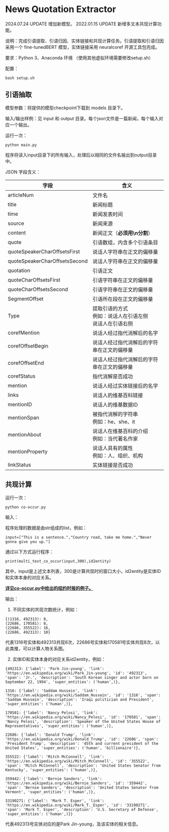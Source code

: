 # News Quotation Extractor
2024.07.24 UPDATE 增加新模型。
2022.01.15 UPDATE 新增多文本共现计算功能。



说明：完成引语提取、引语归因、实体链接和共现计算任务。引语提取和引语归因采用一个 fine-tunedBERT 模型，实体链接采用 neuralcoref 开源工具包完成。

要求：Python 3、Anaconda 环境
（使用其他虚拟环境需要修改setup.sh）

配置：
```
bash setup.sh
```



## 引语抽取

模型参数：将提供的模型checkpoint下载到 models 目录下。

输入/输出样例：见 input 和 output 目录。每个json文件是一篇新闻，每个输入对应一个输出。

运行一次：

```
python main.py
```
程序将读入input目录下的所有输入，处理后以相同的文件名输出到output目录中。


JSON 字段含义：

| 字段  |   含义  |
| ---- | ---- |
|   articleNum   |  文件名    |
|   title   |  新闻标题    |
|   time   |  新闻发表时间    |
|   source   |  新闻来源    |
|   content   |  新闻正文（**必须用\n分割**）    |
|   quote   |  引语数组，内含多个引语条目    |
|   quoteSpeakerCharOffsetsFirst   | 说话人字符串在正文的偏移量     |
|   quoteSpeakerCharOffsetsSecond   | 说话人字符串在正文的偏移量      |
|   quotation   | 引语正文     |
|   quoteCharOffsetsFirst   | 引语字符串在正文的偏移量     |
|   quoteCharOffsetsSecond   | 引语字符串在正文的偏移量     |
|   SegmentOffset   | 引语所在段在正文的偏移量     |
|   Type   | 提取引语的方式</br>例如：说话人在引语左侧</br>说话人在引语右侧     |
|   corefMention   | 说话人经过指代消解后的名字     |
|   corefOffsetBegin   | 说话人经过指代消解后的字符串在正文的偏移量     |
|   corefOffsetEnd   | 说话人经过指代消解后的字符串在正文的偏移量     |
|   corefStatus   | 指代消解是否成功     |
|   mention   | 说话人经过实体链接后的名字     |
|   links   | 说话人的维基百科链接     |
|   mentionID   | 说话人的维基数据ID     |
|   mentionSpan   | 被指代消解的字符串</br>例如：he、she、it     |
|   mentionAbout   | 说话人在维基百科的介绍</br>例如：当代著名作家     |
|   mentionProperty   | 说话人具有的属性</br>例如：人、组织、机构     |
|   linkStatus   | 实体链接是否成功     |



## 共现计算

运行一次：

```
python co-occur.py
```



输入：

程序处理的数据是由str组成的list，例如：

```
input=["This is a sentence.","Country road, take me home.","Never gonna give you up."]
```

通过以下方式运行程序：

```
print(multi_text_co_occur(input,300),id2entity)
```

其中，input是上述文本列表，300是计算共现时的窗口大小，id2entity是实体ID和实体本身的对应关系。

<u>**详见co-occur.py中给出的纽约时报的例子。**</u>



输出：

1. 不同实体的共现次数统计，例如：

```
{(1316, 492313): 8, 
(22686, 170581): 8, 
(22686, 355522): 16, 
(22686, 492313): 10}
```

代表1316号实体和492313共现8次，22686号实体和170581号实体共现8次，以此类推，可以计算人物关系图。

2. 实体ID和实体本身的对应关系id2entity，例如：

```
{492313: {'label': 'Park Jin-young', 'link': 'https://en.wikipedia.org/wiki/Park_Jin-young', 'id': '492313', 'span': 'Jr.', 'description': 'South Korean singer and actor born on September 22, 1994', 'super_entities': ('human',)},

1316: {'label': 'Saddam Hussein', 'link': 'https://en.wikipedia.org/wiki/Saddam_Hussein', 'id': '1316', 'span': 'Saddam Hussein', 'description': 'Iraqi politician and President', 'super_entities': ('human',)}, 

170581: {'label': 'Nancy Pelosi', 'link': 'https://en.wikipedia.org/wiki/Nancy_Pelosi', 'id': '170581', 'span': 'Nancy Pelosi', 'description': 'Speaker of the United States House of Representatives', 'super_entities': ('human',)}, 

22686: {'label': 'Donald Trump', 'link': 'https://en.wikipedia.org/wiki/Donald_Trump', 'id': '22686', 'span': 'President Trump', 'description': '45th and current president of the United States', 'super_entities': ('human', 'billionaire')}, 

355522: {'label': 'Mitch McConnell', 'link': 'https://en.wikipedia.org/wiki/Mitch_McConnell', 'id': '355522', 'span': 'Mitch McConnell', 'description': 'United States Senator from Kentucky', 'super_entities': ('human',)}, 

359442: {'label': 'Bernie Sanders', 'link': 'https://en.wikipedia.org/wiki/Bernie_Sanders', 'id': '359442', 'span': 'Bernie Sanders', 'description': 'United States Senator from Vermont', 'super_entities': ('human',)}, 

33190271: {'label': 'Mark T. Esper', 'link': 'https://en.wikipedia.org/wiki/Mark_T._Esper', 'id': '33190271', 'span': 'Mark T. Esper', 'description': 'U.S. Secretary of Defense', 'super_entities': ('human',)}}
```

代表492313号实体对应的是Park Jin-young，及该实体的相关信息。
